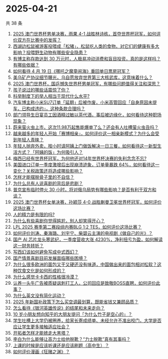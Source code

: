 # 2025-04-21

共 38 条

<!-- BEGIN -->
<!-- 最后更新时间 Mon Apr 21 2025 05:29:21 GMT+0800 (China Standard Time) -->

1. [2025 澳门世界杯男单决赛，雨果 4-1 战胜林诗栋，首夺世界杯冠军，如何评价双方在比赛中的发挥？](https://www.zhihu.com/search?q=https%3A%2F%2Fapi.zhihu.com%2Fquestions%2F1897326482793142122)
1. [西湖边松鼠被游客投喂成「松猪」，松鼠吃人类的食物，对它们的健康有多大影响？投喂野生动物有哪些安全隐患？](https://www.zhihu.com/search?q=https%3A%2F%2Fapi.zhihu.com%2Fquestions%2F1896577976344213449)
1. [有博主称存款达到 30 万元时，人极易冲动消费和盲目投资，真的是这样吗？有哪些依据？](https://www.zhihu.com/search?q=https%3A%2F%2Fapi.zhihu.com%2Fquestions%2F1897028991606550872)
1. [如何看待 4 月 19 日《哪吒之魔童闹海》重回单日票房冠军？](https://www.zhihu.com/search?q=https%3A%2F%2Fapi.zhihu.com%2Fquestions%2F1897100503999038281)
1. [美乌矿产协议细节曝光，乌自愿放弃世界第三大核武库，这意味着什么？](https://www.zhihu.com/search?q=https%3A%2F%2Fapi.zhihu.com%2Fquestions%2F1896897736198022026)
1. [2025 澳门世界杯，国乒憾失世界杯男单冠军，有哪些问题值得关注和深思？](https://www.zhihu.com/search?q=https%3A%2F%2Fapi.zhihu.com%2Fquestions%2F1897403105114546242)
1. [孩子说过的哪些话震惊了你？](https://www.zhihu.com/search?q=https%3A%2F%2Fapi.zhihu.com%2Fquestions%2F656902248)
1. [科举制度下的举人相当于现代什么水平?](https://www.zhihu.com/search?q=https%3A%2F%2Fapi.zhihu.com%2Fquestions%2F543285952)
1. [汽车博主称小米SU7订单「延期」后被作废，小米高管回应「自身原因未提车，已构成违约」，这种条款合理吗？](https://www.zhihu.com/search?q=https%3A%2F%2Fapi.zhihu.com%2Fquestions%2F1896285158291780054)
1. [部门领导生日宴员工因酒精过敏以茶代酒，事后被边缘化，如何看待这种职场现象？](https://www.zhihu.com/search?q=https%3A%2F%2Fapi.zhihu.com%2Fquestions%2F1896584057556559424)
1. [蔚来萤火虫上市，这次11.98万起售能爆单了么？还会有人吐槽萤火虫丑吗？](https://www.zhihu.com/search?q=https%3A%2F%2Fapi.zhihu.com%2Fquestions%2F1897034381404635674)
1. [越来越多的年轻人开始「赛博相亲」，如何评价这一相亲新模式？为什么会受到年轻人青睐？](https://www.zhihu.com/search?q=https%3A%2F%2Fapi.zhihu.com%2Fquestions%2F1896927799123599732)
1. [年轻人抛弃外卖，按小时请阿姨上门做饭解决一日三餐，如何看待这一新型生活方式？「阿姨的饭」为何吸引人？](https://www.zhihu.com/search?q=https%3A%2F%2Fapi.zhihu.com%2Fquestions%2F1896530518339719449)
1. [梅西已经有世界杯冠军，为何他还对14年世界杯决赛的失利念念不忘?](https://www.zhihu.com/search?q=https%3A%2F%2Fapi.zhihu.com%2Fquestions%2F1896663699822978704)
1. [美国进口订单一季度激增后出现崩溃迹象，订单量暴跌 64%，如何看待这一变化？关税政策还将造成哪些影响？](https://www.zhihu.com/search?q=https%3A%2F%2Fapi.zhihu.com%2Fquestions%2F1895759384287614462)
1. [怎样才能摆脱骨子里的不自信？](https://www.zhihu.com/search?q=https%3A%2F%2Fapi.zhihu.com%2Fquestions%2F327333707)
1. [为什么总有人说喜剧的背后是悲剧？](https://www.zhihu.com/search?q=https%3A%2F%2Fapi.zhihu.com%2Fquestions%2F5585783621)
1. [普京宣布临时停火 30 小时，将对俄乌局势有哪些影响？是否有利于双方和谈？](https://www.zhihu.com/search?q=https%3A%2F%2Fapi.zhihu.com%2Fquestions%2F1897050910733070664)
1. [2025 澳门世界杯女单决赛，孙颖莎 4-0 战胜蒯曼卫冕世界杯冠军，如何评价这场比赛？](https://www.zhihu.com/search?q=https%3A%2F%2Fapi.zhihu.com%2Fquestions%2F1897317851846648448)
1. [人的精力是有限的吗?](https://www.zhihu.com/search?q=https%3A%2F%2Fapi.zhihu.com%2Fquestions%2F22592222)
1. [为什么有些喜剧你觉得尴尬，别人却笑得开心？](https://www.zhihu.com/search?q=https%3A%2F%2Fapi.zhihu.com%2Fquestions%2F1895257996147274718)
1. [LPL 2025 赛季第二赛段组内赛BLG 1:2 TES，如何评价这场比赛？](https://www.zhihu.com/search?q=https%3A%2F%2Fapi.zhihu.com%2Fquestions%2F1897334435847836713)
1. [如何评价刘涛、秦海璐、刘宇宁、柴碧云主演的电视剧《做自己的光》？](https://www.zhihu.com/search?q=https%3A%2F%2Fapi.zhihu.com%2Fquestions%2F612537994)
1. [国产 AI 芯片龙头寒武纪，一季度营收大涨 4230%，净利扭亏为盈，如何解读这一财务转折？](https://www.zhihu.com/search?q=https%3A%2F%2Fapi.zhihu.com%2Fquestions%2F1896927865347502587)
1. [写西幻该如何避免写成中式西幻？](https://www.zhihu.com/search?q=https%3A%2F%2Fapi.zhihu.com%2Fquestions%2F1895120035707609652)
1. [国产情景喜剧目前发展面临哪些困境？](https://www.zhihu.com/search?q=https%3A%2F%2Fapi.zhihu.com%2Fquestions%2F548651379)
1. [为什么很多欧洲的面包又干又硬还没有味道，中国做出来的面包相对松软？这种饮食文化是如何形成的？](https://www.zhihu.com/search?q=https%3A%2F%2Fapi.zhihu.com%2Fquestions%2F1895488918331319781)
1. [为什么感觉卡卡西的性格很冷漠？](https://www.zhihu.com/search?q=https%3A%2F%2Fapi.zhihu.com%2Fquestions%2F414705001)
1. [认养一头牛广告被质疑讽刺打工人，公司回应是致敬BOSS直聘，如何评价此事？](https://www.zhihu.com/search?q=https%3A%2F%2Fapi.zhihu.com%2Fquestions%2F1896165436770469495)
1. [为什么英文没有简化运动？](https://www.zhihu.com/search?q=https%3A%2F%2Fapi.zhihu.com%2Fquestions%2F15519131763)
1. [2025 年新国补政策下怎么买空调最划算，既能省钱又兼顾品质？](https://www.zhihu.com/search?q=https%3A%2F%2Fapi.zhihu.com%2Fquestions%2F1896157251867244284)
1. [怎么看待《银河英雄传说》的结尾和未来走向？](https://www.zhihu.com/search?q=https%3A%2F%2Fapi.zhihu.com%2Fquestions%2F1894054177174429788)
1. [10 岁小朋友想向知乎的大朋友提问「为什么竹子是空心的」？](https://www.zhihu.com/search?q=https%3A%2F%2Fapi.zhihu.com%2Fquestions%2F1892318455786624679)
1. [学生吐槽上大学仍被圈养，给家长寄成绩单、未经允许不准出校门，大学是否应让学生更多接触适应社会？](https://www.zhihu.com/search?q=https%3A%2F%2Fapi.zhihu.com%2Fquestions%2F1896950792394601476)
1. [开拓者怎样才能掳走大黑塔？](https://www.zhihu.com/search?q=https%3A%2F%2Fapi.zhihu.com%2Fquestions%2F1894094297533486914)
1. [李白为什么能够让高力士给他脱靴？“力士脱靴”真有其事吗？](https://www.zhihu.com/search?q=https%3A%2F%2Fapi.zhihu.com%2Fquestions%2F316317572)
1. [上课的时候是应该听课还是应该刷题（高中生）？](https://www.zhihu.com/search?q=https%3A%2F%2Fapi.zhihu.com%2Fquestions%2F421932523)
1. [如何评价漫画《狂赌之渊》？](https://www.zhihu.com/search?q=https%3A%2F%2Fapi.zhihu.com%2Fquestions%2F37090902)

<!-- END -->
